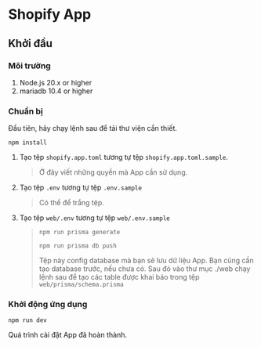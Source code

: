 # Shopify App

## Khởi đầu

### Môi trường

1. Node.js 20.x or higher
2. mariadb 10.4 or higher

### Chuẩn bị

Đầu tiên, hãy chạy lệnh sau để tải thư viện cần thiết.

```shell
npm install
```

1. Tạo tệp `shopify.app.toml` tương tự tệp `shopify.app.toml.sample`.

    > Ở đây viết những quyền mà App cần sử dụng.

2. Tạo tệp `.env` tương tự tệp `.env.sample`

    > Có thể để trắng tệp.

3. Tạo tệp `web/.env` tương tự tệp `web/.env.sample`
    >```shell
    >npm run prisma generate
    >```
    >```shell
    >npm run prisma db push
    >```
    >
    > Tệp này config database mà bạn sẽ lưu dữ liệu App.
    > Bạn cũng cần tạo database trước, nếu chưa có.
    > Sau đó vào thư mục ./web chạy lệnh sau để tạo các table được khai báo trong tệp `web/prisma/schema.prisma`


### Khởi động ứng dụng

```shell
npm run dev
```

Quá trình cài đặt App đã hoàn thành.